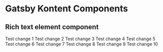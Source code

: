 # Gatsby Kontent Components

## Rich text element component

Test change 1
Test change 2
Test change 3
Test change 4
Test change 5
Test change 6
Test change 7
Test change 8
Test change 9
Test change 10
